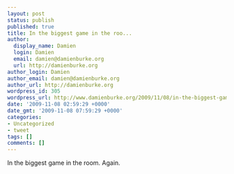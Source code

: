 ```yaml
---
layout: post
status: publish
published: true
title: In the biggest game in the roo...
author:
  display_name: Damien
  login: Damien
  email: damien@damienburke.org
  url: http://damienburke.org
author_login: Damien
author_email: damien@damienburke.org
author_url: http://damienburke.org
wordpress_id: 305
wordpress_url: http://www.damienburke.org/2009/11/08/in-the-biggest-game-in-the-roo/
date: '2009-11-08 02:59:29 +0000'
date_gmt: '2009-11-08 07:59:29 +0000'
categories:
- Uncategorized
- tweet
tags: []
comments: []
---
```

<p>In the biggest game in the room. Again.</p>
